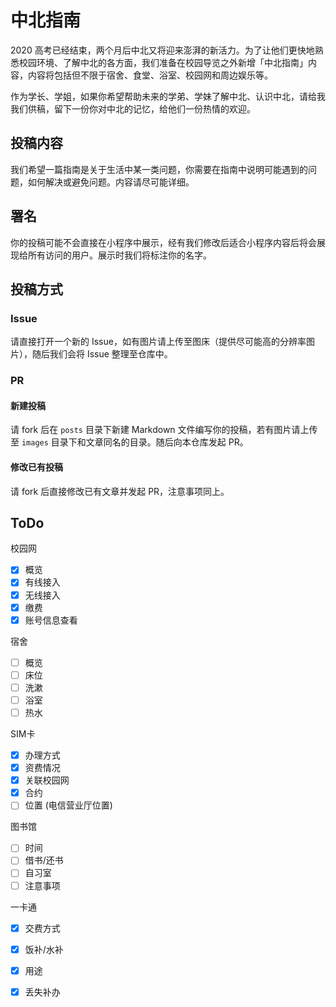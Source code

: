 # 中北指南

2020 高考已经结束，两个月后中北又将迎来澎湃的新活力。为了让他们更快地熟悉校园环境、了解中北的各方面，我们准备在校园导览之外新增「中北指南」内容，内容将包括但不限于宿舍、食堂、浴室、校园网和周边娱乐等。

作为学长、学姐，如果你希望帮助未来的学弟、学妹了解中北、认识中北，请给我我们供稿，留下一份你对中北的记忆，给他们一份热情的欢迎。


## 投稿内容

我们希望一篇指南是关于生活中某一类问题，你需要在指南中说明可能遇到的问题，如何解决或避免问题。内容请尽可能详细。

## 署名

你的投稿可能不会直接在小程序中展示，经有我们修改后适合小程序内容后将会展现给所有访问的用户。展示时我们将标注你的名字。

## 投稿方式

### Issue

请直接打开一个新的 Issue，如有图片请上传至图床（提供尽可能高的分辨率图片），随后我们会将 Issue 整理至仓库中。

### PR

#### 新建投稿

请 fork 后在 `posts` 目录下新建 Markdown 文件编写你的投稿，若有图片请上传至 `images` 目录下和文章同名的目录。随后向本仓库发起 PR。

#### 修改已有投稿

请 fork 后直接修改已有文章并发起 PR，注意事项同上。

## ToDo

校园网
- [x]  概览
- [x] 有线接入
- [x] 无线接入
- [x] 缴费
- [x] 账号信息查看

宿舍

- [ ] 概览
- [ ] 床位
- [ ] 洗漱
- [ ] 浴室
- [ ] 热水

SIM卡

- [x] 办理方式
- [x] 资费情况
- [x] 关联校园网
- [x] 合约
- [ ] 位置 (电信营业厅位置)

图书馆

- [ ] 时间
- [ ] 借书/还书
- [ ] 自习室
- [ ] 注意事项

一卡通

- [x] 交费方式
- [x] 饭补/水补
- [x] 用途
- [x] 丢失补办



